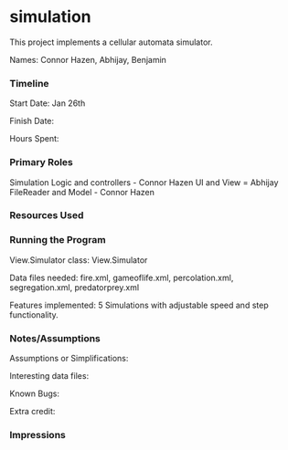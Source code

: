 simulation
====

This project implements a cellular automata simulator.

Names: Connor Hazen, Abhijay, Benjamin

### Timeline

Start Date: Jan 26th

Finish Date: 

Hours Spent:

### Primary Roles

Simulation Logic and controllers - Connor Hazen
UI and View = Abhijay
FileReader and Model - Connor Hazen


### Resources Used


### Running the Program

View.Simulator class: View.Simulator

Data files needed: fire.xml, gameoflife.xml, percolation.xml, segregation.xml, predatorprey.xml

Features implemented: 5 Simulations with adjustable speed and step functionality. 



### Notes/Assumptions

Assumptions or Simplifications:

Interesting data files:

Known Bugs:

Extra credit:


### Impressions

